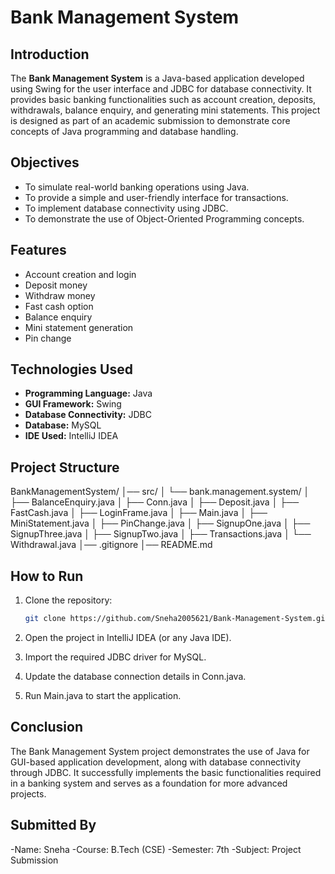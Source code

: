 # Bank Management System

## Introduction
The **Bank Management System** is a Java-based application developed using Swing for the user interface and JDBC for database connectivity. It provides basic banking functionalities such as account creation, deposits, withdrawals, balance enquiry, and generating mini statements. This project is designed as part of an academic submission to demonstrate core concepts of Java programming and database handling.

## Objectives
- To simulate real-world banking operations using Java.
- To provide a simple and user-friendly interface for transactions.
- To implement database connectivity using JDBC.
- To demonstrate the use of Object-Oriented Programming concepts.

## Features
- Account creation and login
- Deposit money
- Withdraw money
- Fast cash option
- Balance enquiry
- Mini statement generation
- Pin change

## Technologies Used
- **Programming Language:** Java  
- **GUI Framework:** Swing  
- **Database Connectivity:** JDBC  
- **Database:** MySQL  
- **IDE Used:** IntelliJ IDEA

## Project Structure
BankManagementSystem/
│── src/
│ └── bank.management.system/
│ ├── BalanceEnquiry.java
│ ├── Conn.java
│ ├── Deposit.java
│ ├── FastCash.java
│ ├── LoginFrame.java
│ ├── Main.java
│ ├── MiniStatement.java
│ ├── PinChange.java
│ ├── SignupOne.java
│ ├── SignupThree.java
│ ├── SignupTwo.java
│ ├── Transactions.java
│ └── Withdrawal.java
│── .gitignore
│── README.md

## How to Run
1. Clone the repository:
   ```bash
   git clone https://github.com/Sneha2005621/Bank-Management-System.git
2. Open the project in IntelliJ IDEA (or any Java IDE).

3. Import the required JDBC driver for MySQL.

4. Update the database connection details in Conn.java.

5. Run Main.java to start the application.

## Conclusion
The Bank Management System project demonstrates the use of Java for GUI-based application development, along with database connectivity through JDBC. It successfully implements the basic functionalities required in a banking system and serves as a foundation for more advanced projects.

## Submitted By
-Name: Sneha
-Course: B.Tech (CSE)
-Semester: 7th
-Subject: Project Submission
